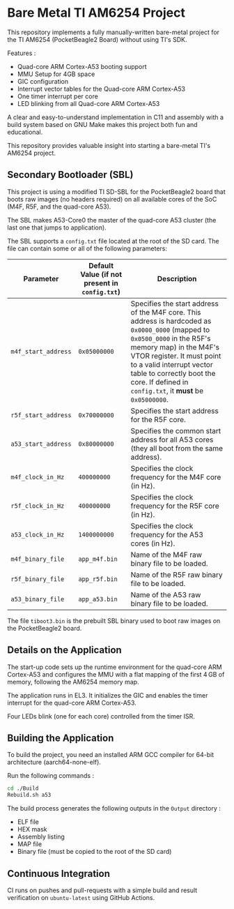 # Bare Metal TI AM6254 Project
This repository implements a fully manually-written bare-metal project for the TI AM6254 (PocketBeagle2 Board) without using TI's SDK.

Features :

  -  Quad-core ARM Cortex-A53 booting support
  - MMU Setup for 4GB space 
  - GIC configuration
  - Interrupt vector tables for the Quad-core ARM Cortex-A53
  - One timer interrupt per core
  - LED blinking from all Quad-core ARM Cortex-A53

A clear and easy-to-understand implementation in C11 and assembly with a build system based on GNU Make makes this project both fun and educational.


This repository provides valuable insight into starting a bare-metal TI's AM6254 project.

## Secondary Bootloader (SBL)

This project is using a modified TI SD-SBL for the PocketBeagle2 board that boots raw images (no headers required) on all available cores of the SoC (M4F, R5F, and the quad-core A53).

The SBL makes A53-Core0 the master of the quad-core A53 cluster (the last one that jumps to application).

The SBL supports a `config.txt` file located at the root of the SD card. The file can contain some or all of the following parameters:

| Parameter           | Default Value (if not present in `config.txt`) | Description                                                  |
| ------------------- | ---------------------------------------------- | ------------------------------------------------------------ |
| `m4f_start_address` | `0x05000000`                                   | Specifies the start address of the M4F core. This address is hardcoded as `0x0000_0000` (mapped to `0x0500_0000` in the R5F's memory map) in the M4F's VTOR register. It must point to a valid interrupt vector table to correctly boot the core. If defined in `config.txt`, it **must** be `0x05000000`. |
| `r5f_start_address` | `0x70000000`                                   | Specifies the start address for the R5F core.                |
| `a53_start_address` | `0x80000000`                                   | Specifies the common start address for all A53 cores (they all boot from the same address). |
| `m4f_clock_in_Hz`   | `400000000`                                    | Specifies the clock frequency for the M4F core (in Hz).      |
| `r5f_clock_in_Hz`   | `400000000`                                    | Specifies the clock frequency for the R5F core (in Hz).      |
| `a53_clock_in_Hz`   | `1400000000`                                   | Specifies the clock frequency for the A53 cores (in Hz).     |
| `m4f_binary_file`   | `app_m4f.bin`                                  | Name of the M4F raw binary file to be loaded.                |
| `r5f_binary_file`   | `app_r5f.bin`                                  | Name of the R5F raw binary file to be loaded.                |
| `a53_binary_file`   | `app_a53.bin`                                  | Name of the A53 raw binary file to be loaded.                |

The file `tiboot3.bin` is the prebuilt SBL binary used to boot raw images on the PocketBeagle2 board.

## Details on the Application

The start-up code sets up the runtime environment for the quad-core ARM Cortex-A53 and configures the MMU with a flat mapping of the first 4 GB of memory, following the AM6254 memory map.

The application runs in EL3. It initializes the GIC and enables the timer interrupt for the quad-core ARM Cortex-A53. 

Four LEDs blink (one for each core) controlled from the timer ISR.

## Building the Application

To build the project, you need an installed ARM GCC compiler for 64-bit architecture (aarch64-none-elf).

Run the following commands :

```sh
cd ./Build
Rebuild.sh a53
```

The build process generates the following outputs in the `Output` directory :

  - ELF file
  - HEX mask
  - Assembly listing
  - MAP file
  - Binary file (must be copied to the root of the SD card)

## Continuous Integration

CI runs on pushes and pull-requests with a simple build and result verification on `ubuntu-latest` using GitHub Actions.
